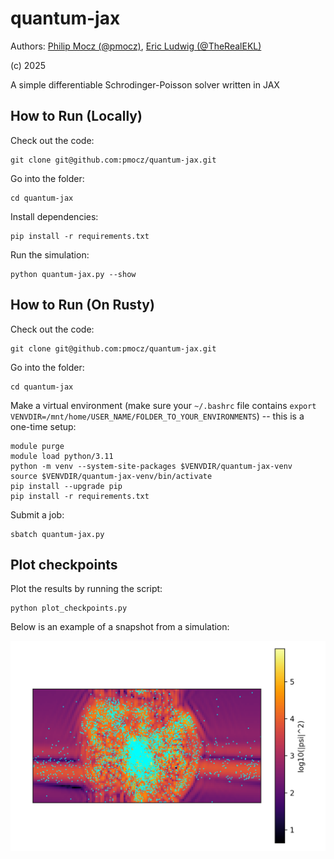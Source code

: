# quantum-jax

Authors: [Philip Mocz (@pmocz)](https://github.com/pmocz/), [Eric Ludwig (@TheRealEKL)](https://github.com/TheRealEKL)

(c) 2025

A simple differentiable Schrodinger-Poisson solver written in JAX

## How to Run (Locally)

Check out the code: 

```console
git clone git@github.com:pmocz/quantum-jax.git
```

Go into the folder:

```console
cd quantum-jax
```

Install dependencies:

```console
pip install -r requirements.txt
```

Run the simulation:

```console
python quantum-jax.py --show
```

## How to Run (On Rusty)

Check out the code: 

```console
git clone git@github.com:pmocz/quantum-jax.git
```

Go into the folder:

```console
cd quantum-jax
```

Make a virtual environment (make sure your `~/.bashrc` file contains `export VENVDIR=/mnt/home/USER_NAME/FOLDER_TO_YOUR_ENVIRONMENTS`) -- this is a one-time setup:

```console
module purge
module load python/3.11
python -m venv --system-site-packages $VENVDIR/quantum-jax-venv
source $VENVDIR/quantum-jax-venv/bin/activate
pip install --upgrade pip
pip install -r requirements.txt
```

Submit a job:

```console
sbatch quantum-jax.py
```

## Plot checkpoints

Plot the results by running the script:

```console
python plot_checkpoints.py
```

Below is an example of a snapshot from a simulation:

![Example output figure](example_output.png)
